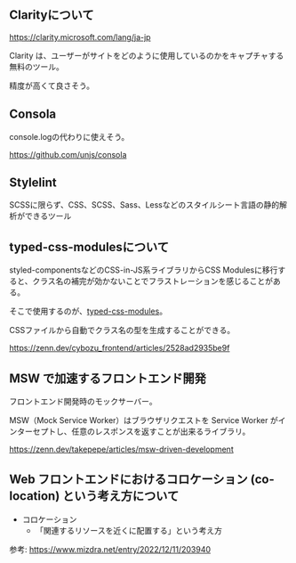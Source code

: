 ## Clarityについて

https://clarity.microsoft.com/lang/ja-jp

Clarity は、ユーザーがサイトをどのように使用しているのかをキャプチャする無料のツール。

精度が高くて良さそう。

## Consola

console.logの代わりに使えそう。

https://github.com/unjs/consola

## Stylelint

SCSSに限らず、CSS、SCSS、Sass、Lessなどのスタイルシート言語の静的解析ができるツール

## typed-css-modulesについて

styled-componentsなどのCSS-in-JS系ライブラリからCSS Modulesに移行すると、クラス名の補完が効かないことでフラストレーションを感じることがある。

そこで使用するのが、[typed-css-modules](https://github.com/Quramy/typed-css-modules)。

CSSファイルから自動でクラス名の型を生成することができる。

https://zenn.dev/cybozu_frontend/articles/2528ad2935be9f

## MSW で加速するフロントエンド開発

フロントエンド開発時のモックサーバー。

MSW（Mock Service Worker）はブラウザリクエストを Service Worker がインターセプトし、任意のレスポンスを返すことが出来るライブラリ。

https://zenn.dev/takepepe/articles/msw-driven-development

## Web フロントエンドにおけるコロケーション (co-location) という考え方について

- コロケーション
    - 「関連するリソースを近くに配置する」という考え方

参考: https://www.mizdra.net/entry/2022/12/11/203940
